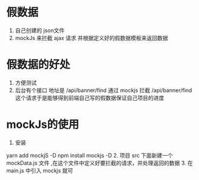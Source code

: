 # 假数据

1. 自己创建的 json文件
2. mockJs 来拦截 ajax 请求 并根据定义好的假数据模板来返回数据

# 假数据的好处

1. 方便测试
2. 后台有个接口 地址是 /api/banner/find
通过 mockjs 拦截 /api/banner/find 这个请求于是能够得到前端自己写的假数据保证自己项目的进度



# mockJs的使用

1. 安装

yarn add mockjS -D
npm install mockjs -D
2. 项目 src 下面新建一个 mockData.js 文件 ,在这个文件中定义好要拦截的请求，并处理返回的数据
3. 在main.js 中引入 mockjs 就可
